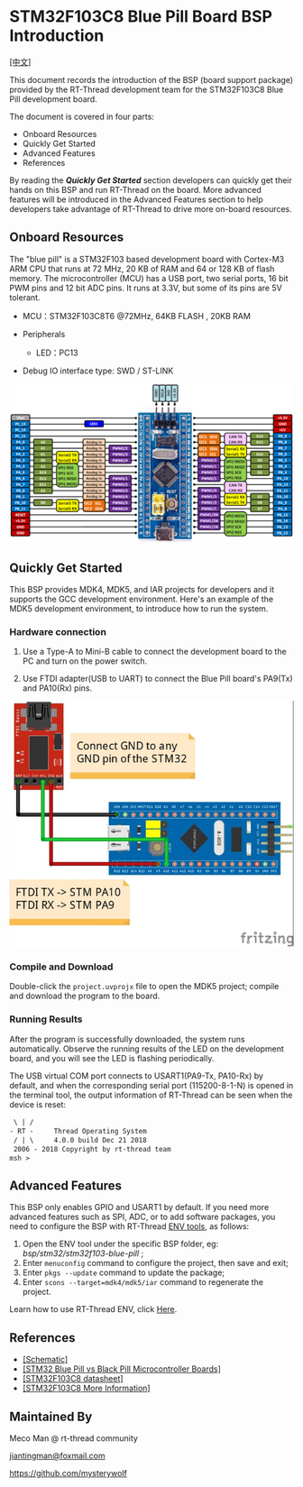 # STM32F103C8 Blue Pill Board BSP Introduction

 [[中文]](README_zh.md)

This document records the introduction of the BSP (board support package) provided by the RT-Thread development team for the STM32F103C8 Blue Pill development board.

The document is covered in four parts:

- Onboard Resources
- Quickly Get Started
- Advanced Features
- References

By reading the ***Quickly Get Started*** section developers can quickly get their hands on this BSP and run RT-Thread on the board. More advanced features will be introduced in the Advanced Features section to help developers take advantage of RT-Thread to drive more on-board resources.



## Onboard Resources

The "blue pill" is a STM32F103 based development board with Cortex-M3 ARM CPU that runs at 72 MHz, 20 KB of RAM and 64 or 128 KB of flash memory. The microcontroller (MCU) has a USB port, two serial ports, 16 bit PWM pins and 12 bit ADC pins. It runs at 3.3V, but some of its pins are 5V tolerant.

- MCU：STM32F103C8T6 @72MHz, 64KB FLASH , 20KB RAM

- Peripherals
  
  - LED：PC13
  
- Debug IO interface type: SWD / ST-LINK


![board](figures/Bluepill_pinout.png)





## Quickly Get Started

This BSP provides MDK4, MDK5, and IAR projects for developers and it supports the GCC development environment. Here's an example of the MDK5 development environment, to introduce how to run the system.

### Hardware connection

1) Use a Type-A to Mini-B cable to connect the development board to the PC and turn on the power switch. 

2) Use FTDI adapter(USB to UART) to connect the Blue Pill board's PA9(Tx) and PA10(Rx) pins.

![connection](figures/connection.jpg)

### Compile and Download

Double-click the `project.uvprojx` file to open the MDK5 project; compile and download the program to the board.

### Running Results

After the program is successfully downloaded, the system runs automatically. Observe the running results of the LED on the development board, and you will see the LED is flashing periodically.

The USB virtual COM port connects to USART1(PA9-Tx, PA10-Rx) by default, and when the corresponding serial port (115200-8-1-N) is opened in the terminal tool, the output information of RT-Thread can be seen when the device is reset:

```shell
 \ | /
- RT -     Thread Operating System
 / | \     4.0.0 build Dec 21 2018
 2006 - 2018 Copyright by rt-thread team
msh >
```



## **Advanced Features**

This BSP only enables GPIO and USART1 by default. If you need more advanced features such as SPI, ADC, or to add software packages, you need to configure the BSP with RT-Thread [ENV tools](https://www.rt-thread.io/download.html?download=Env), as follows:

1. Open the ENV tool under the specific BSP folder, eg: *bsp/stm32/stm32f103-blue-pill* ;
2. Enter `menuconfig` command to configure the project, then save and exit;
3. Enter `pkgs --update` command to update the package;
4. Enter `scons --target=mdk4/mdk5/iar` command to regenerate the project.

Learn how to use RT-Thread ENV, click [Here](https://github.com/RT-Thread/rtthread-manual-doc/blob/master/env/env.md).



## References

- [[Schematic]](https://stm32duinoforum.com/forum/images/c/c1/wiki_subdomain/Vcc-gnd.com-STM32F103C8-schematic.pdf)
- [[STM32 Blue Pill vs Black Pill Microcontroller Boards]](https://www.youtube.com/watch?v=QCdnO43RBK4&t=875s)
- [[STM32F103C8 datasheet]]( https://www.st.com/resource/en/datasheet/stm32f103c8.pdf)
- [[STM32F103C8 More Information]](https://www.st.com/en/microcontrollers-microprocessors/stm32f103c8.html#overview)




## Maintained By

Meco Man @ rt-thread community

jiantingman@foxmail.com 

https://github.com/mysterywolf